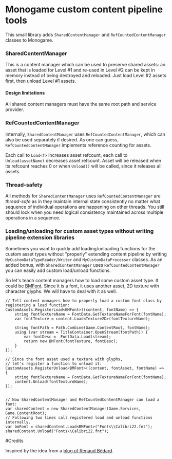 ﻿# Monogame custom content pipeline tools

This small library adds `SharedContentManager` and `RefCountedContentManager` classes to Monogame. 


### SharedContentManager

This is a content manager which can be used to preserve shared assets: 
an asset that is loaded for Level #1 and re-used in Level #2 can be kept in memory instead of being destroyed and reloaded. 
Just load Level #2 assets first, then unload Level #1 assets.


#### Design limitations

All shared content managers must have the same root path and service provider.


### RefCountedContentManager

Internally, `SharedContentManager` uses `RefCountedContentManager`, which can also be used separately if desired. 
As one can guess, `RefCountedContentManager` implements reference counting for assets. 

Each call to `Load<T>` increases asset refcount, each call to `Unload(assetName)` decreases asset refcount. 
Asset will be released when its refcount reaches 0 or when `Unload()` will be called, since it releases all assets.


### Thread-safety

All methods for `SharedContentManager` uses `RefCountedContentManager` are _thread-safe_ as in they maintain internal state consistently no matter what sequence of individual operations are happening on other threads. 
You still should lock when you need logical consistency maintained across multiple operations in a sequence.


### Loading/unloading for custom asset types without writing pipeline extension libraries

Sometimes you want to quckly add loading/unloading functions for the custom asset types without "properly" extending content pipeline by writing `MyCustomDataTypeReader/Writer` and `MyCustomDataProcessor` classes. 
As an added bonus, with `SharedContentManager` uses `RefCountedContentManager` you can easily add custom load/unload functions.

So let's teach content managers how to load some custom asset type. It could be [BMFont](https://github.com/EnoughTea/MonoBMFont). 
Since it is a font, it uses another asset, 2D texture with character glyphs. We will have to deal with it as well.


    // Tell content managers how to properly load a custom font class by registering a load function:
    CustomAssets.RegisterLoad<BMFont>((content, fontName) => {
        string fontTextureName = FontData.GetTextureNameForFont(fontName);
        var fontTexture = content.Load<Texture2D>(fontTextureName);

        string fontPath = Path.Combine(Game.ContentRoot, fontName);
        using (var stream = TitleContainer.OpenStream(fontPath)) {
            var fontDesc =  FontData.Load(stream);
            return new BMFont(fontTexture, fontDesc);
        }
    });

    // Since the font asset used a texture with glyphs,
    // let's register a function to unload it:
    CustomAssets.RegisterUnload<BMFont>((content, fontAsset, fontName) => {
        string fontTextureName = FontData.GetTextureNameForFont(fontName);
        content.Unload(fontTextureName);
    });


    // Now SharedContentManager and RefCountedContentManager can load a font:
    var sharedContent = new SharedContentManager(Game.Services, Game.ContentRoot);
    // Following two lines call registered load and unload functions internally.
    var bmFont = sharedContent.Load<BMFont>("Fonts\\Calibri22.fnt");
    sharedContent.Unload("Fonts\\Calibri22.fnt");

#Credits

Inspired by the idea from a [blog of Renaud Bédard](http://theinstructionlimit.com/a-shared-content-manager-for-xna).